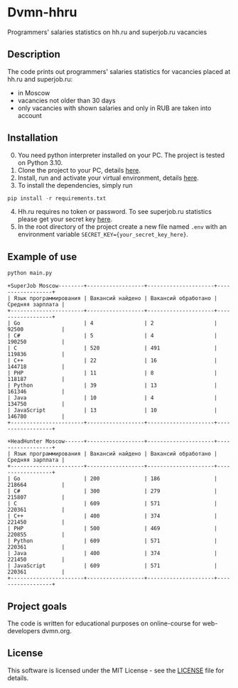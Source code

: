# Dvmn-hhru
Programmers' salaries statistics on hh.ru and superjob.ru vacancies

## Description
The code prints out programmers' salaries statistics for vacancies placed at hh.ru and superjob.ru:
* in Moscow
* vacancies not older than 30 days
* only vacancies with shown salaries and only in RUB are taken into account

## Installation
0. You need python interpreter installed on your PС. The project is tested on Python 3.10.
1. Clone the project to your PC, details [here](https://docs.github.com/en/repositories/creating-and-managing-repositories/cloning-a-repository).
2. Install, run and activate your virtual environment, details [here](https://docs.python-guide.org/dev/virtualenvs/).
3. To install the dependencies, simply run 
```python
pip install -r requirements.txt
```
4. Hh.ru requires no token or password. To see superjob.ru statistics please get your secret key [here](https://api.superjob.ru/register). 
5. In the root directory of the project create a new file named `.env` with an environment variable `SECRET_KEY={your_secret_key_here}`.

## Example of use
```python
python main.py
```
```
+SuperJob Moscow--------+------------------+---------------------+------------------+
| Язык программирования | Вакансий найдено | Вакансий обработано | Средняя зарплата |
+-----------------------+------------------+---------------------+------------------+
| Go                    | 4                | 2                   | 92500            |
| C#                    | 5                | 4                   | 190250           |
| C                     | 520              | 491                 | 119836           |
| C++                   | 22               | 16                  | 144718           |
| PHP                   | 11               | 8                   | 118187           |
| Python                | 39               | 13                  | 161346           |
| Java                  | 10               | 4                   | 134750           |
| JavaScript            | 13               | 10                  | 146780           |
+-----------------------+------------------+---------------------+------------------+

+HeadHunter Moscow------+------------------+---------------------+------------------+
| Язык программирования | Вакансий найдено | Вакансий обработано | Средняя зарплата |
+-----------------------+------------------+---------------------+------------------+
| Go                    | 200              | 186                 | 218664           |
| C#                    | 300              | 279                 | 215807           |
| C                     | 609              | 571                 | 220361           |
| C++                   | 400              | 374                 | 221450           |
| PHP                   | 500              | 469                 | 220855           |
| Python                | 609              | 571                 | 220361           |
| Java                  | 400              | 374                 | 221450           |
| JavaScript            | 609              | 571                 | 220361           |
+-----------------------+------------------+---------------------+------------------+
```

## Project goals
The code is written for educational purposes on online-course for web-developers dvmn.org.

## License
This software is licensed under the MIT License - see the [LICENSE](https://github.com/vdesyatke/Dvmn-hhru/blob/master/LICENSE) file for details.